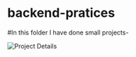 # backend-pratices

#In this folder I have done small projects- 

![Project Details](https://www.imghippo.com/i/cMib2143LAo.png)
